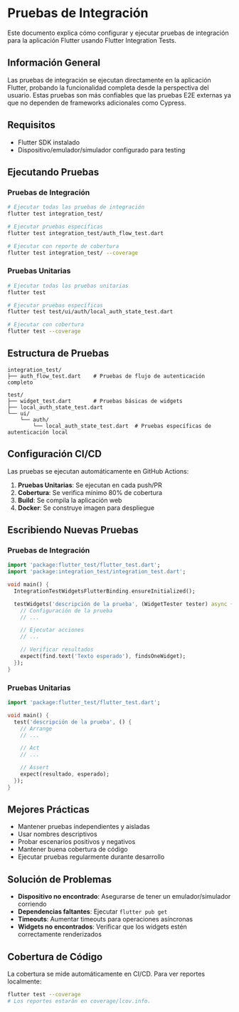 # Pruebas de Integración

Este documento explica cómo configurar y ejecutar pruebas de integración para la aplicación Flutter usando Flutter Integration Tests.

## Información General

Las pruebas de integración se ejecutan directamente en la aplicación Flutter, probando la funcionalidad completa desde la perspectiva del usuario. Estas pruebas son más confiables que las pruebas E2E externas ya que no dependen de frameworks adicionales como Cypress.

## Requisitos

- Flutter SDK instalado
- Dispositivo/emulador/simulador configurado para testing

## Ejecutando Pruebas

### Pruebas de Integración

```bash
# Ejecutar todas las pruebas de integración
flutter test integration_test/

# Ejecutar pruebas específicas
flutter test integration_test/auth_flow_test.dart

# Ejecutar con reporte de cobertura
flutter test integration_test/ --coverage
```

### Pruebas Unitarias

```bash
# Ejecutar todas las pruebas unitarias
flutter test

# Ejecutar pruebas específicas
flutter test test/ui/auth/local_auth_state_test.dart

# Ejecutar con cobertura
flutter test --coverage
```

## Estructura de Pruebas

```
integration_test/
├── auth_flow_test.dart    # Pruebas de flujo de autenticación completo

test/
├── widget_test.dart       # Pruebas básicas de widgets
├── local_auth_state_test.dart
└── ui/
    └── auth/
        └── local_auth_state_test.dart  # Pruebas específicas de autenticación local
```

## Configuración CI/CD

Las pruebas se ejecutan automáticamente en GitHub Actions:

1. **Pruebas Unitarias**: Se ejecutan en cada push/PR
2. **Cobertura**: Se verifica mínimo 80% de cobertura
3. **Build**: Se compila la aplicación web
4. **Docker**: Se construye imagen para despliegue

## Escribiendo Nuevas Pruebas

### Pruebas de Integración

```dart
import 'package:flutter_test/flutter_test.dart';
import 'package:integration_test/integration_test.dart';

void main() {
  IntegrationTestWidgetsFlutterBinding.ensureInitialized();

  testWidgets('descripción de la prueba', (WidgetTester tester) async {
    // Configuración de la prueba
    // ...

    // Ejecutar acciones
    // ...

    // Verificar resultados
    expect(find.text('Texto esperado'), findsOneWidget);
  });
}
```

### Pruebas Unitarias

```dart
import 'package:flutter_test/flutter_test.dart';

void main() {
  test('descripción de la prueba', () {
    // Arrange
    // ...

    // Act
    // ...

    // Assert
    expect(resultado, esperado);
  });
}
```

## Mejores Prácticas

- Mantener pruebas independientes y aisladas
- Usar nombres descriptivos
- Probar escenarios positivos y negativos
- Mantener buena cobertura de código
- Ejecutar pruebas regularmente durante desarrollo

## Solución de Problemas

- **Dispositivo no encontrado**: Asegurarse de tener un emulador/simulador corriendo
- **Dependencias faltantes**: Ejecutar `flutter pub get`
- **Timeouts**: Aumentar timeouts para operaciones asíncronas
- **Widgets no encontrados**: Verificar que los widgets estén correctamente renderizados

## Cobertura de Código

La cobertura se mide automáticamente en CI/CD. Para ver reportes localmente:

```bash
flutter test --coverage
# Los reportes estarán en coverage/lcov.info.
